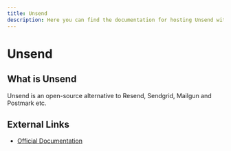 ```yaml
---
title: Unsend
description: Here you can find the documentation for hosting Unsend with Coolify.
---
```


# Unsend

## What is Unsend

Unsend is an open-source alternative to Resend, Sendgrid, Mailgun and Postmark etc.

## External Links

- [Official Documentation](https://docs.unsend.dev/get-started/self-hosting?utm_source=coolify.io)
